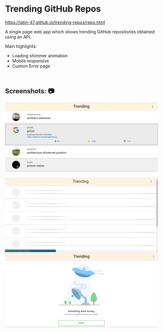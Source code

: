 # Trending GitHub Repos
https://jatin-47.github.io/trending-repos/repo.html

A single page web app which shows trending GitHub repositories obtained using an API.

Main highlights:
- Loading shimmer animation
- Mobile responsive
- Custom Error page
<br>

## Screenshots: :camera:

![Screeshot1](https://github.com/jatin-47/trending-repos/blob/main/Images/ScreenShots/ss1.png)
![Screeshot2](https://github.com/jatin-47/trending-repos/blob/main/Images/ScreenShots/ss2.png)
![Screeshot3](https://github.com/jatin-47/trending-repos/blob/main/Images/ScreenShots/ss3.png)
